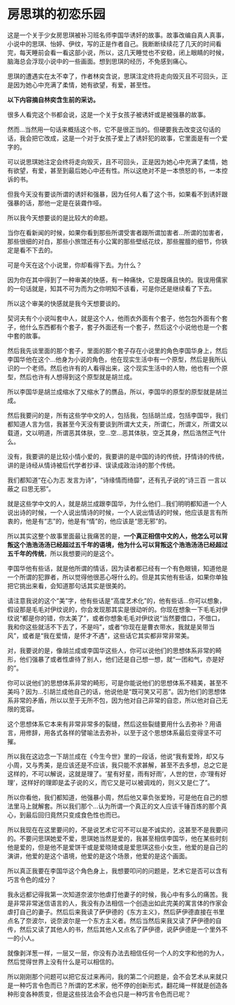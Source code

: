 # 房思琪的初恋乐园
这是一个关于少女房思琪被补习班名师李国华诱奸的故事。故事改编自真人真事，小说中的思琪、怡婷、伊纹，写的正是作者自己。我断断续续花了几天的时间看完，每天睡前会看一看这部小说，所以，这几天睡觉也不安稳，闭上眼睛的时候，脑海总会浮现小说中的一些画面。想到思琪的经历，不免感到痛心。

思琪的遭遇实在太不幸了，作者林奕含说，思琪注定终将走向毁灭且不可回头，正是因为她心中充满了柔情，她有欲望，有爱，甚至性。

**以下内容摘自林奕含生前的采访。**


很多人看完这个书都会说，这是一个关于女孩子被诱奸或是被强暴的故事。

然而…当然用一句话来概括这个书，它不是很正当的。但硬要我去改变这句话的话，我会把它改成，这是一个对于女孩子爱上了诱奸犯的故事，它里面是有一个爱字的。

可以说思琪她注定会终将走向毁灭，且不可回头，正是因为她心中充满了柔情，她有欲望，有爱，甚至到最后她心中还有性。所以这绝对不是一本愤怒的书，一本控诉的书。

但我今天没有要谈所谓的诱奸和强暴，因为任何人看了这个书，如果看不到诱奸跟强暴的话，那他一定是在装聋作哑。

所以我今天想要谈的是比较大的命题。

当你在看新闻的时候，如果你看到那些所谓受害者跟所谓加害者…所谓的加害者，那些很细的对白，那些小旅馆还有小公寓的那些壁纸花纹，那些腥膻的细节，你铁定是看不下去的。

可是今天在这个小说里，你却看得下去。为什么？

因为你在其中得到了一种审美的快感，有一种痛快，它是既痛且快的。我误用儒家的一句话就是，知其不可为而为之你明知不该看，可是你还是继续看了下去。

所以这个审美的快感就是我今天想要谈的。

契诃夫有个小说叫套中人，就是这个人，他雨衣外面有个套子，他包包外面有个套子，他什么东西都有个套子，套子外面还有一个套子，然后这个小说他也是一个套中套的故事。

然后我先谈里面的那个套子，里面的那个套子存在小说里的角色李国华身上，然后李国华他在这个…他身为小说的角色，他在现实生活中有一个原型，然后是我所认识的一个老师。然后也许有的人看得出来，这个现实生活中的人物，他也有一个原型，然后也许有人想得到这个原型就是胡兰成。

所以李国华是胡兰成缩水了又缩水了的赝品，所以，李国华的原型的原型就是胡兰成。

然后我要问的是，所有这些学中文的人，包括我，包括胡兰成，包括李国华，我们都知道人言为信，我甚至今天没有要谈到所谓大丈夫，所谓仁，所谓义，所谓文以载道，文以明道，所谓恶其体肤，空…空…恶其体肤，空乏其身，然后浩然正气什么。

没有，我要讲的是比较小情小爱的，我要讲的是中国的诗的传统，抒情诗的传统，讲的是诗经从情诗被后代学者抄译、误读成政治诗的那个传统。

我们都知道“在心为志 发言为诗”，“诗缘情而绮靡”，还有孔子说的“诗三百 一言以蔽之 曰思无邪”。

就是这些学中文的人，就是胡兰成跟李国华，为什么他们…我们明明都知道一个人说出诗的时候，一个人说出情诗的时候，一个人说出情话的时候，他应该是言有所衷的，他是有“志”的，他是有“情”的，他应该是“思无邪”的。

所以其实这整个故事里面最让我痛苦的是，**一个真正相信中文的人，他怎么可以背叛这个浩浩汤汤已经超过五千年的语境，他为什么可以背叛这个浩浩汤汤已经超过五千年的传统**，所以我想要问的是这个。

李国华他有些话，就是他所谓的情话，因为读者都已经有一个有色眼镜，知道他是一个所谓的犯罪者，所以觉得他很恶心呀什么的。但是其实他有些话，如果你单独把它挑出来看，会知道那句话其实是很美的。

请注意我说的这个“美”字，他有些话是“高度艺术化”的，他有些话…你可以想象，假设那是毛毛对伊纹说的，你会发现那其实是很动听的。你现在想象一下毛毛对伊纹说“都是你的错，你太美了”，或者你想象毛毛对伊纹说“当然要借口，不借口，我和你这些就活不下去了，不是吗”，或者“你现在是曹衣带水，我就是吴带当风”，或者是“我在爱情，是怀才不遇”，这些话它其实都非常非常美。

对，我要说的是，像胡兰成或李国华这些人，你可以说他们的思想体系非常的畸形，他们强暴了或者性虐待了别人，他们还是自己想一想，就“一团和气，亦是好的”。

你可以说他们的思想体系非常的畸形，可是你能说他们的思想体系不精美，甚至不美吗？因为…引胡兰成他自己的话，他说他是“既可笑又可恶”。因为他们的思想体系非常的矛盾，所以以至于无所不包，因为他对自己非常的自恋，所以他对自己无限的宽容。

这个思想体系它本来有非常非常多的裂缝，然后这些裂缝要用什么去弥补？用语言，用修辞，用各式各样的譬喻法去弥补，以至于这个思想体系最后变得坚不可摧。

所以我在这边念一下胡兰成在《今生今世》里的一段话，他说“我有爱玲，却又与小周，又与秀美，是应该还是不应该，我只能不求甚解，甚至不去多想，总之它是这样的，不可以解说，这就是理了。‘星有好星，雨有好雨’，人世的世，亦‘理有好理’，这样好的理即是孟子说的义，而它又是可以被调戏的，则义又是仁了”。

所以你看他，我们都知道，他强暴小周，然后他又辜负张爱玲，可是他在自己的想法里马上就解套。所以我们那个…认为所谓一个真正的文人应该千锤百炼的那个真心，到最后回归竟然只变成食色性也而已。

所以我现在在这里要问的，不是说艺术它可不可以是不诚实的，这甚至不是我要问的。不要问思琪她爱不爱，思琪她当然是爱的，我甚至相信李国华，他在某些时刻他是爱的，但是他不是爱饼干或是爱晓琦或是爱思琪这些小女生，他爱的是自己的演讲，他爱的是这个语境，他爱的是这个场景，他爱的是这个画面。

所以真正我要在李国华这个角色身上，我想要叩问的问题是，艺术它是否可以含有巧言令色的成分？

我永远都记得我第一次知道奈波尔他虐打他妻子的时候，我心中有多么的痛苦。我是非常非常迷信语言的人，我没有办法相信一个创造出如此完美的寓言体的作家会虐打自己的妻子。然后后来我读了萨伊德的《东方主义》，然后萨伊德直接在书里点名了奈波尔，说奈波尔是一个东方主义者。然后当然后来我又读了萨伊德的自传，然后又读了其他人的书，然后其他人又点名了萨伊德，说萨伊德是一个里外不一的小人。

就像剥洋葱一样，一层又一层，你没有办法去相信任何一个人的文字和他的为人，然后觉得世界上没有什么是可以相信的。

所以刚刚那个问题可以把它反过来再问，我的第二个问题是，会不会艺术从来就只是一种巧言令色而已？所谓的艺术家，他不停的创新形式，翻花绳一样就是创造各种形变各种质变，但是这些技法会不会也只是一种巧言令色而已呢？

